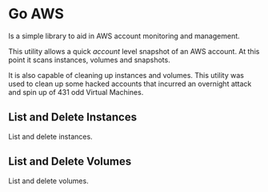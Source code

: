 # Go AWS

Is a simple library to aid in AWS account monitoring and management. 

This utility allows a quick _account_ level snapshot of an AWS
account. At this point it scans instances, volumes and snapshots.

It is also capable of cleaning up instances and volumes.  This utility
was used to clean up some hacked accounts that incurred an overnight
attack and spin up of 431 odd Virtual Machines.

## List and Delete Instances

List and delete instances.

## List and Delete Volumes

List and delete volumes.
